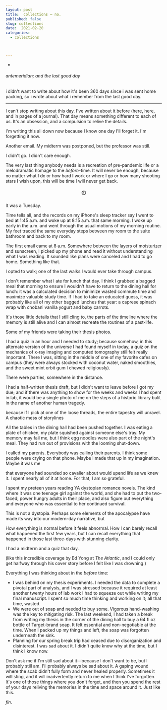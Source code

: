 ```yaml
---
layout: post
title:  collections — no.
published: false
slug: collections
date:  2021-02-20
categories:
  - collections



---
```


-  

###### antemeridian; and the last good day



i didn't want to write about how it's been 360 days since i was sent home packing, so i wrote about what i remember from the last good day.



---





I can't stop writing about this day. I've written about it before (here, here, and in pages of a journal). That day means something different to each of us. It's an obsession, and a compulsion to relive the details. 

I'm writing this all down now because I know one day I'll forget it. I'm forgetting it now.

Another email. My midterm was postponed, but the professor was still. 

I didn't go. I didn't care enough. 





The very last thing anybody needs is a recreation of pre-pandemic life or a melodramatic homage to the *before*-time. It will never be enough, because no matter what I do or how hard I work or where I go or how many shooting stars I wish upon, this will be time I will never get back.





<h4 style="text-align:center">🕗</h4>



It was a Tuesday. 

Time tells all, and the records on my iPhone's sleep tracker say I went to bed at 1:45 a.m. and woke up at 8:15 a.m. that same morning. I woke up early in the a.m. and went through the usual motions of my morning routine. My feet traced the same everyday steps between my room to the suite bathroom and back to my room.

The first email came at 8 a.m. Somewhere between the layers of moisturizer and sunscreen, I picked up my phone and read it without understanding what I was reading. It sounded like plans were canceled and I had to go home. Something like that. 



I opted to walk; one of the last walks I would ever take through campus. 



I don't remember what I ate for lunch that day. I think I grabbed a bagged meal that morning to ensure I wouldn't have to return to the dining hall for lunch: it was a calculated decision to minimize wasted commute time and maximize valuable study time. If I had to take an educated guess, it was probably like all of my other bagged lunches that year: a caprese spinach wrap with chobani vanilla yogurt and baby carrots. 

It's those little details that I still cling to, the parts of the timeline where the memory is still alive and I can almost recreate the routines of a past-life.



Some of my friends were taking their thesis photos.



I had a quiz in an hour and I needed to study; because somehow, in this alternate version of the universe I had found myself in today, a quiz on the mechanics of x-ray imaging and computed tomography still felt really important. There I was, sitting in the middle of one of my favorite cafes on campus (they were always stocked with coconut water, naked smoothies, and the sweet mint orbit gum I chewed religiously).

There were parties, somewhere in the distance.

I had a half-written thesis draft, but I didn't want to leave before I got my due; and if there was anything to show for the weeks and weeks I had spent in lab, it would be a single photo of me on the steps of a historic library bulit in the name of another human tragedy.



because if I pick at one of the loose threads, the entire tapestry will unravel. A chaotic mess of storylines



All the tables in the dining hall had been pushed together. I was eating a plate of chicken, my plate squished against someone else's tray. My memory may fail me, but I think egg noodles were also part of the night's meal. They had run out of provisions with the looming shut-down.  



I called my parents. Everybody was calling their parents. I think some people were crying on that phone. Maybe I made that up in my imagination. Maybe it was me



that everyone had sounded so cavalier about would upend life as we knew it. I spent nearly all of it at home. For that, I am so grateful. 



I spent my preteen years reading YA dystopian romance novels. The kind where it was one teenage girl against the world, and she had to put the two-faced, power hungry adults in their place, and also figure out everything and everyone who was essential to her continued survival.

This is not a dystopia. Perhaps some elements of the apocalypse have made its way into our modern-day narrative, but



How everything is normal before it feels abnormal. How I can barely recall what happened the first few years, but I can recall everything that happened in those last three-days with stunning clarity.



I had a midterm and a quiz that day.



(like this incredible coverage by Ed Yong at *The Atlantic*, and I could only get halfway through his cover story before I felt like I was drowning.)



Everything I was thinking about in the *before* time: 

- I was behind on my thesis experiments. I needed the data to complete a pivotal part of analysis, and I was stressed because it required at least another twenty hours of lab work I had to squeeze out while writing my final manuscript. I spent so much time thinking and working on it; all that time, wasted.
- We were out of soap and needed to buy some. Vigorous hand-washing was the key to mitigating risk. The last weekend, I had taken a break from writing my thesis in the corner of the dining hall to buy a 64 fl oz bottle of Target-brand soap. It felt essential and non-negotiable at the time. When I packed up my things and left, the soap was forgotten underneath the sink.
- Planning for our spring break trip had ceased due to disorganization and disinterest. I was sad about it. I didn't quite know why at the time, but I think I know now.



Don't ask me if I'm still sad about it—because I don't want to be, but I probably still am. I'll probably always be sad about it. A gaping wound where the scab didn't fully form and never healed properly. Sometimes it will sting, and it will inadvertently return to me when I think I've forgotten. It's one of those things where you don't forget, and then you spend the rest of your days reliving the memories in the time and space around it. Just like this.





*fin*.